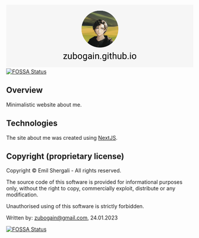 ![Zubogain card](./.github/zubogain-card.png)
[![FOSSA Status](https://app.fossa.com/api/projects/git%2Bgithub.com%2FZubogain%2Fzubogain.github.io.svg?type=shield)](https://app.fossa.com/projects/git%2Bgithub.com%2FZubogain%2Fzubogain.github.io?ref=badge_shield)

## Overview

Minimalistic website about me.

## Technologies

The site about me was created using [NextJS](https://nextjs.org/).

## Copyright (proprietary license)

Copyright © Emil Shergali - All rights reserved.

The source code of this software is provided for informational purposes only, without the right to copy, commercially exploit, distribute or any modification.

Unauthorised using of this software is strictly forbidden.

Written by: <zubogain@gmail.com>, 24.01.2023

[![FOSSA Status](https://app.fossa.com/api/projects/git%2Bgithub.com%2FZubogain%2Fzubogain.github.io.svg?type=large)](https://app.fossa.com/projects/git%2Bgithub.com%2FZubogain%2Fzubogain.github.io?ref=badge_large)